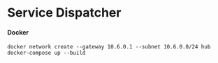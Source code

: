 # Service Dispatcher


#### Docker
```console
docker network create --gateway 10.6.0.1 --subnet 10.6.0.0/24 hub
docker-compose up --build
```
